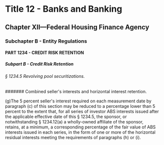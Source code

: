 
# Title 12 - Banks and Banking
## Chapter XII—Federal Housing Finance Agency
### Subchapter B - Entity Regulations
#### PART 1234 - CREDIT RISK RETENTION
##### Subpart B - Credit Risk Retention
###### § 1234.5 Revolving pool securitizations.
####### Combined seller's interests and horizontal interest retention.

(g)The 5 percent seller's interest required on each measurement date by paragraph (c) of this section may be reduced to a percentage lower than 5 percent to the extent that, for all series of investor ABS interests issued after the applicable effective date of this § 1234.5, the sponsor, or notwithstanding § 1234.12(a) a wholly-owned affiliate of the sponsor, retains, at a minimum, a corresponding percentage of the fair value of ABS interests issued in each series, in the form of one or more of the horizontal residual interests meeting the requirements of paragraphs (h) or (i).
